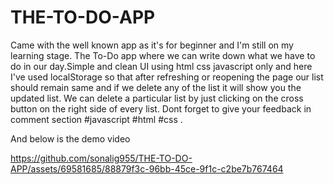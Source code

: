 # THE-TO-DO-APP

Came with the well known app as it's for beginner and I'm still on my learning stage.
The To-Do app where we can write down what we have to do in our day.Simple and clean UI using html css javascript only and here I've used localStorage so that after refreshing or reopening the page our list should remain same and if we delete any of the list it will show you the updated list.
We can delete a particular list by just clicking on the cross button on the right side of every list.
Dont forget to give your feedback in comment section #javascript #html #css .


And below is the demo video

https://github.com/sonalig955/THE-TO-DO-APP/assets/69581685/88879f3c-96bb-45ce-9f1c-c2be7b767464

